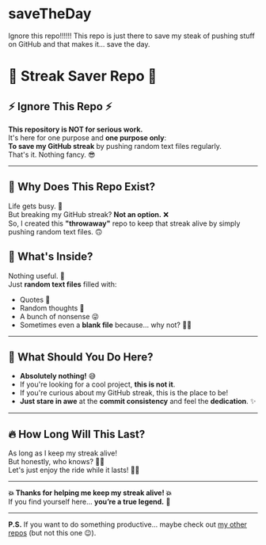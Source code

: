 # saveTheDay
Ignore this repo!!!!!! This repo is just there to save my steak of pushing stuff on GitHub and that makes it... save the day.  

# 🚨 **Streak Saver Repo** 🚨

## **⚡️ Ignore This Repo ⚡️**

**This repository is NOT for serious work.**  
It's here for one purpose and **one purpose only**:  
**To save my GitHub streak** by pushing random text files regularly.  
That's it. Nothing fancy. 😎

---

## **👀 Why Does This Repo Exist?**

Life gets busy. 🚀  
But breaking my GitHub streak? **Not an option.** ❌  
So, I created this **"throwaway"** repo to keep that streak alive by simply pushing random text files. 🙃

## **📄 What's Inside?**

Nothing useful. 👀  
Just **random text files** filled with:
- Quotes 📝
- Random thoughts 💭
- A bunch of nonsense 😜
- Sometimes even a **blank file** because... why not? 🤷‍♂️

---

## **🎯 What Should You Do Here?**

- **Absolutely nothing!** 😅  
- If you're looking for a cool project, **this is not it**.  
- If you're curious about my GitHub streak, this is the place to be!  
- **Just stare in awe** at the **commit consistency** and feel the **dedication**. ✨

---

## **🔥 How Long Will This Last?**

As long as I keep my streak alive!  
But honestly, who knows? 🤷‍♂️  
Let's just enjoy the ride while it lasts! 🏄‍♂️

---

**💥 Thanks for helping me keep my streak alive! 💥**  
If you find yourself here... **you’re a true legend.** 🤘

---

**P.S.** If you want to do something productive... maybe check out [my other repos](https://github.com/) (but not this one 😉).
